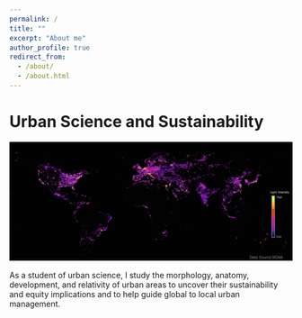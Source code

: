 ```yaml
---
permalink: /
title: ""
excerpt: "About me"
author_profile: true
redirect_from: 
  - /about/
  - /about.html
---
```

# Urban Science and Sustainability

![Screenshot](/images/Urban3.jpg)

As a student of urban science, I study the morphology, anatomy, development, and relativity of urban areas to uncover their sustainability and equity implications and to help guide global to local urban management.
